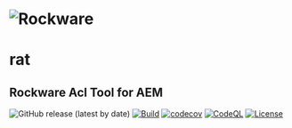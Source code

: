 # ![Rockware](https://rockware.info/Default-small.png)
# rat
## Rockware Acl Tool for AEM

![GitHub release (latest by date)](https://img.shields.io/github/v/release/rockwareGmbHCoKG/rat)
[![Build](https://github.com/rockwareGmbHCoKG/rat/workflows/Build/badge.svg?branch=develop)](https://github.com/rockwareGmbHCoKG/rat/actions?query=workflow%3ABuild+branch%3Adevelop)
[![codecov](https://codecov.io/gh/rockwareGmbHCoKG/rat/branch/main/graph/badge.svg)](https://codecov.io/gh/rockwareGmbHCoKG/rat)
[![CodeQL](https://github.com/rockwareGmbHCoKG/rat/workflows/CodeQL/badge.svg?branch=main)](https://github.com/rockwareGmbHCoKG/rat/actions?query=workflow%3ACodeQL)
[![License](https://img.shields.io/github/license/rockwareGmbHCoKG/rat)](https://github.com/rockwareGmbHCoKG/rat/blob/main/LICENSE)
